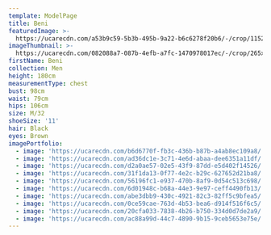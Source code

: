 ```yaml
---
template: ModelPage
title: Beni
featuredImage: >-
  https://ucarecdn.com/a53b9c59-5b3b-495b-9a22-b6c6278f20b6/-/crop/1152x647/18,3/-/preview/
imageThumbnail: >-
  https://ucarecdn.com/082088a7-087b-4efb-a7fc-1470978017ec/-/crop/265x364/554,32/-/preview/
firstName: Beni
collection: Men
height: 180cm
measurementType: chest
bust: 98cm
waist: 79cm
hips: 106cm
size: M/32
shoeSize: '11'
hair: Black
eyes: Brown
imagePortfolio:
  - image: 'https://ucarecdn.com/b6d6770f-fb3c-436b-b87b-a4ab8ec109a8/'
  - image: 'https://ucarecdn.com/ad36dc1e-3c71-4e6d-abaa-dee6351a11df/'
  - image: 'https://ucarecdn.com/d2a0ae57-02e5-43f9-87dd-e5d402f14526/'
  - image: 'https://ucarecdn.com/31f1da13-0f77-4e2c-b29c-627652d21ba8/'
  - image: 'https://ucarecdn.com/56196fc1-e937-470b-8af9-0d54c513c698/'
  - image: 'https://ucarecdn.com/6d01948c-b68a-44e3-9e97-ceff4490fb13/'
  - image: 'https://ucarecdn.com/abe3dbb9-430c-4921-82c3-82ff5c9bfea5/'
  - image: 'https://ucarecdn.com/0ce59cae-763d-4b53-bea6-d914f516f6c5/'
  - image: 'https://ucarecdn.com/20cfa033-7838-4b26-b750-334d0d7de2a9/'
  - image: 'https://ucarecdn.com/ac88a99d-44c7-4890-9b15-9ceb5653e75e/'
---
```


